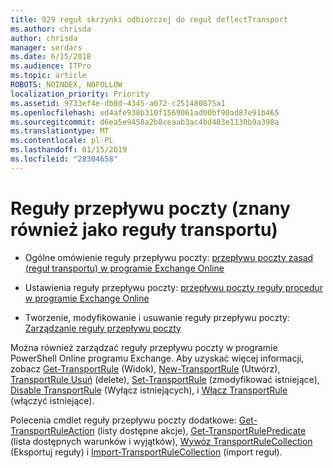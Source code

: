```yaml
---
title: 929 reguł skrzynki odbiorczej do reguł deflectTransport
ms.author: chrisda
author: chrisda
manager: serdars
ms.date: 6/15/2018
ms.audience: ITPro
ms.topic: article
ROBOTS: NOINDEX, NOFOLLOW
localization_priority: Priority
ms.assetid: 9733ef4e-db8d-4345-a072-c251480875a1
ms.openlocfilehash: ed4afe938b310f1569061ad00bf90ad87e91b465
ms.sourcegitcommit: d6ea5e9458a2b8ceaab3ac4bd483e1130b9a398a
ms.translationtype: MT
ms.contentlocale: pl-PL
ms.lasthandoff: 01/15/2019
ms.locfileid: "28304658"
---
```

# <a name="mail-flow-rules-also-known-as-transport-rules"></a>Reguły przepływu poczty (znany również jako reguły transportu)

- Ogólne omówienie reguły przepływu poczty: [przepływu poczty zasad (reguł transportu) w programie Exchange Online](https://technet.microsoft.com/library/jj919238.aspx)
    
- Ustawienia reguły przepływu poczty: [przepływu poczty reguły procedur w programie Exchange Online](https://technet.microsoft.com/library/dn600436.aspx)
    
- Tworzenie, modyfikowanie i usuwanie reguły przepływu poczty: [Zarządzanie reguły przepływu poczty](https://technet.microsoft.com/library/jj657505.aspx)
    
Można również zarządzać reguły przepływu poczty w programie PowerShell Online programu Exchange. Aby uzyskać więcej informacji, zobacz [Get-TransportRule](https://docs.microsoft.com/powershell/module/exchange/policy-and-compliance/get-transportrule) (Widok), [New-TransportRule](https://docs.microsoft.com/powershell/module/exchange/policy-and-compliance/new-transportrule) (Utwórz), [TransportRule Usuń](https://docs.microsoft.com/powershell/module/exchange/policy-and-compliance/remove-transportrule) (delete), [Set-TransportRule](https://docs.microsoft.com/powershell/module/exchange/policy-and-compliance/set-transportrule) (zmodyfikować istniejące), [Disable TransportRule](https://docs.microsoft.com/powershell/module/exchange/policy-and-compliance/disable-transportrule) (Wyłącz istniejących), i [Włącz TransportRule](https://docs.microsoft.com/powershell/module/exchange/policy-and-compliance/enable-transportrule) (włączyć istniejące). 
  
Polecenia cmdlet reguły przepływu poczty dodatkowe: [Get-TransportRuleAction](https://docs.microsoft.com/powershell/module/exchange/policy-and-compliance/get-transportruleaction) (listy dostępne akcje), [Get-TransportRulePredicate](https://docs.microsoft.com/powershell/module/exchange/policy-and-compliance/get-transportrulepredicate) (lista dostępnych warunków i wyjątków), [Wywóz TransportRuleCollection](https://docs.microsoft.com/powershell/module/exchange/policy-and-compliance/export-transportrulecollection) (Eksportuj reguły) i [ Import-TransportRuleCollection](https://docs.microsoft.com/powershell/module/exchange/policy-and-compliance/import-transportrulecollection) (import reguł). 
  

